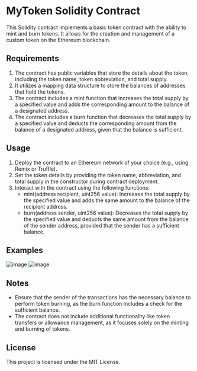 # MyToken Solidity Contract
This Solidity contract implements a basic token contract with the ability to mint and burn tokens. It allows for the creation and management of a custom token on the Ethereum blockchain.
## Requirements
1. The contract has public variables that store the details about the token, including the token name, token abbreviation, and total supply.
2. It utilizes a mapping data structure to store the balances of addresses that hold the tokens.
3. The contract includes a mint function that increases the total supply by a specified value and adds the corresponding amount to the balance of a designated address.
4. The contract includes a burn function that decreases the total supply by a specified value and deducts the corresponding amount from the balance of a designated address, given that the balance is sufficient.

## Usage
1. Deploy the contract to an Ethereum network of your choice (e.g., using Remix or Truffle).
2. Set the token details by providing the token name, abbreviation, and total supply in the constructor during contract deployment.
3. Interact with the contract using the following functions:
   * mint(address recipient, uint256 value): Increases the total supply by the specified value and adds the same amount to the balance of the recipient address.
   * burn(address sender, uint256 value): Decreases the total supply by the specified value and deducts the same amount from the balance of the sender address, provided that the sender has a sufficient balance.

## Examples
![image](https://github.com/Nitin-Jangir/ETH-PROOF-Beginner-Project/assets/137036246/b7813b9f-36a8-4991-8a83-199c3fbba156)
![image](https://github.com/Nitin-Jangir/ETH-PROOF-Beginner-Project/assets/137036246/2032e9c3-b2c7-41be-9ae1-c61bdd2f70e4)

## Notes
* Ensure that the sender of the transactions has the necessary balance to perform token burning, as the burn function includes a check for the sufficient balance.
* The contract does not include additional functionality like token transfers or allowance management, as it focuses solely on the minting and burning of tokens.

## License
This project is licensed under the MIT License.
